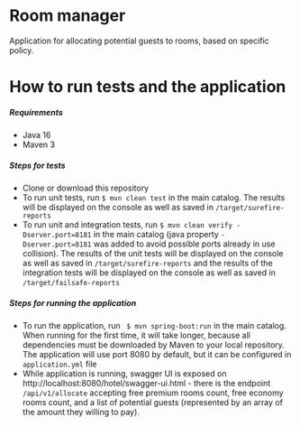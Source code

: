 # Room manager

Application for allocating potential guests to rooms, based on specific policy.

# How to run tests and the application

##### Requirements

- Java 16
- Maven 3

##### Steps for tests

- Clone or download this repository
- To run unit tests, run `$ mvn clean test` in the main catalog. The results will be displayed on the console as well as
  saved in `/target/surefire-reports`
- To run unit and integration tests, run `$ mvn clean verify -Dserver.port=8181` in the main catalog (java
  property `-Dserver.port=8181` was added to avoid possible ports already in use collision). The results of
  the unit tests will be displayed on the console as well as saved in `/target/surefire-reports` and the results of the
  integration tests will be displayed on the console as well as saved in `/target/failsafe-reports`

##### Steps for running the application

- To run the application, run ` $ mvn spring-boot:run` in the main catalog. When running for the first time, it will
  take longer, because all dependencies must be downloaded by Maven to your local repository. The application will use
  port 8080 by default, but it can be configured in `application.yml` file
- While application is running, swagger UI is exposed on http://localhost:8080/hotel/swagger-ui.html - there is the
  endpoint `/api/v1/allocate` accepting free premium rooms count, free economy rooms count, and a list of potential
  guests (represented by an array of the amount they willing to pay). 
